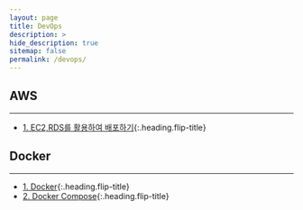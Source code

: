 ```yaml
---
layout: page
title: DevOps
description: >
hide_description: true
sitemap: false
permalink: /devops/ 
---
```


## AWS

---
* [1. EC2,RDS를 활용하여 배포하기]{:.heading.flip-title}

[1. EC2,RDS를 활용하여 배포하기]: 1.md

## Docker

---
* [1. Docker]{:.heading.flip-title}
* [2. Docker Compose]{:.heading.flip-title}


[1. Docker]: Docker_1.md
[2. Docker Compose]: Docker_2.md